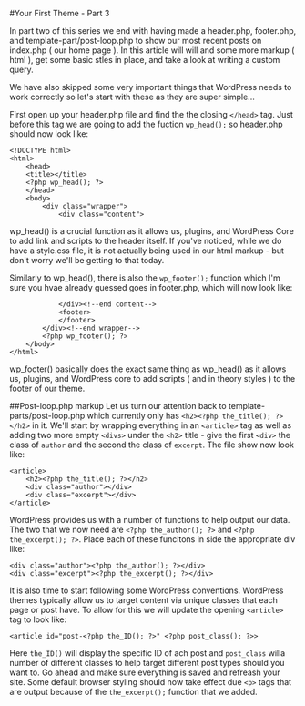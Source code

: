 #Your First Theme - Part 3

In part two of this series we end with having made a header.php, footer.php, and template-part/post-loop.php to show our most recent posts on index.php ( our home page ).  In this article will will and some more markup ( html ), get some basic stles in place, and take a look at writing a custom query.

We have also skipped some very important things that WordPress needs to work correctly so let's start with these as they are super simple...

First open up your header.php file and find the the closing `</head>` tag.  Just before this tag we are going to add the fuction `wp_head();` so header.php should now look like:

```
<!DOCTYPE html>
<html>
	<head>
	<title></title>
	<?php wp_head(); ?>
	</head>
	<body>
		<div class="wrapper">
			<div class="content">
```

wp_head() is a crucial function as it allows us, plugins, and WordPress Core to add link and scripts to the header itself.  If you've noticed, while we do have a style.css file, it is not actually being used in our html markup - but don't worry we'll be getting to that today.

Similarly to wp_head(), there is also the `wp_footer();` function which I'm sure you hvae already guessed goes in footer.php, which will now look like:

```
			</div><!--end content-->
			<footer>
			</footer>
		</div><!--end wrapper-->
		<?php wp_footer(); ?>
	</body>
</html>
```

wp_footer() basically does the exact same thing as wp_head() as it allows us, plugins, and WordPress core to add scripts ( and in theory styles ) to the footer of our theme.

##Post-loop.php markup
Let us turn our attention back to template-parts/post-loop.php which currently only has `<h2><?php the_title(); ?></h2>` in it.  We'll start by wrapping everything in an `<article>` tag as well as adding two more empty `<divs>` under the `<h2>` title - give the first `<div>` the class of `author` and the second the class of `excerpt`.  The file show now look like:

```
<article>
	<h2><?php the_title(); ?></h2>
	<div class="author"></div>
	<div class="excerpt"></div>
</article>
```

WordPress provides us with a number of functions to help output our data.  The two that we now need are `<?php the_author(); ?>` and `<?php the_excerpt(); ?>`. Place each of these funcitons in side the appropriate div like:

```
<div class="author"><?php the_author(); ?></div>
<div class="excerpt"><?php the_excerpt(); ?></div>
```

It is also time to start following some WordPress conventions.  WordPress themes typically allow us to target content via unique classes that each page or post have.  To allow for this we will update the opening `<article>` tag to look like:

```
<article id="post-<?php the_ID(); ?>" <?php post_class(); ?>>
```

Here `the_ID()` will display the specific ID of ach post and `post_class` willa number of different classes to help target different post types should you want to. Go ahead and make sure everything is saved and refreash your site. Some default browser styling should now take effect due `<p>` tags that are output because of the `the_excerpt();` function that we added.

